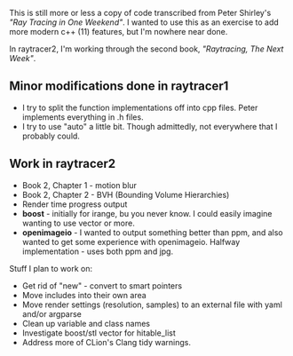 
This is still more or less a copy of code transcribed from
Peter Shirley's *"Ray Tracing in One Weekend"*.
 I wanted to use this as an exercise to add more
modern c++ (11) features, but I'm nowhere near done.

In raytracer2, I'm working through the second book,
*"Raytracing, The Next Week"*.

## Minor modifications done in raytracer1
* I try to split the function implementations off into
   cpp files. Peter implements everything in .h files.
* I try to use "auto" a little bit.  Though admittedly,
  not everywhere that I probably could.

## Work in raytracer2
* Book 2, Chapter 1 - motion blur
* Book 2, Chapter 2 - BVH (Bounding Volume Hierarchies)
* Render time progress output
* **boost** - initially for irange, bu you never know.
  I could easily imagine wanting to use vector or more.
* **openimageio** - I wanted to output something better
  than ppm, and also wanted to get some experience with
  openimageio.
  Halfway implementation - uses both ppm and jpg.

Stuff I plan to work on:
* Get rid of "new" - convert to smart pointers
* Move includes into their own area
* Move render settings (resolution, samples) to an external
  file with yaml and/or argparse
* Clean up variable and class names
* Investigate boost/stl vector for hitable_list
* Address more of CLion's Clang tidy warnings.


